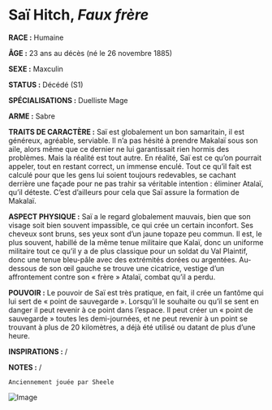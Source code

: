 # Saï Hitch, *Faux frère*

**RACE :** Humaine

**ÂGE :** 23 ans au décès (né le 26 novembre 1885)

**SEXE :** Maxculin

**STATUS :** Décédé (S1)

**SPÉCIALISATIONS :** Duelliste Mage

**ARME :** Sabre

**TRAITS DE CARACTÈRE :** Saï est globalement un bon samaritain, il est généreux, agréable, serviable. Il n’a pas hésité à prendre Makalaï sous son aile, alors même que ce dernier ne lui garantissait rien hormis des problèmes. Mais la réalité est tout autre. En réalité, Saï est ce qu’on pourrait appeler, tout en restant correct, un immense enculé. Tout ce qu’il fait est calculé pour que les gens lui soient toujours redevables, se cachant derrière une façade pour ne pas trahir sa véritable intention : éliminer Atalaï, qu’il déteste. C’est d’ailleurs pour cela que Saï assure la formation de Makalaï.

**ASPECT PHYSIQUE :** Saï a le regard globalement mauvais, bien que son visage soit bien souvent impassible, ce qui crée un certain inconfort. Ses cheveux sont bruns, ses yeux sont d’un jaune topaze peu commun. Il est, le plus souvent, habillé de la même tenue militaire que Kalaï, donc un uniforme militaire tout ce qu’il y a de plus classique pour un soldat du Val Plaintif, donc une tenue bleu-pâle avec des extrémités dorées ou argentées. Au-dessous de son œil gauche se trouve une cicatrice, vestige d’un affrontement contre son « frère » Atalaï, combat qu’il a perdu.

**POUVOIR :** Le pouvoir de Saï est très pratique, en fait, il crée un fantôme qui lui sert de « point de sauvegarde ». Lorsqu’il le souhaite ou qu’il se sent en danger il peut revenir à ce point dans l’espace. Il peut créer un « point de sauvegarde » toutes les demi-journées, et ne peut revenir à un point se trouvant à plus de 20 kilomètres, a déjà été utilisé ou datant de plus d’une heure.

**INSPIRATIONS :** /

**NOTES :** /

`Anciennement jouée par Sheele`

![Image](https://share.alkanife.fr/bna.png)


